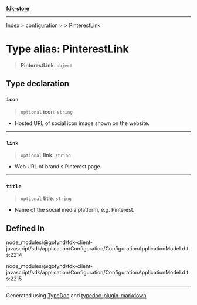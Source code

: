 [**fdk-store**](../../../README.md)
***

[Index](../../../API.md) > [configuration](../../README.md) > [<internal>](../README.md) > PinterestLink

# Type alias: PinterestLink

> **PinterestLink**: `object`

## Type declaration

### `icon`

> `optional` **icon**: `string`

- Hosted URL of social icon image shown on the website.

***

### `link`

> `optional` **link**: `string`

- Web URL of brand's Pinterest page.

***

### `title`

> `optional` **title**: `string`

- Name of the social media platform, e.g. Pinterest.

## Defined In

node\_modules/@gofynd/fdk-client-javascript/sdk/application/Configuration/ConfigurationApplicationModel.d.ts:2214

node\_modules/@gofynd/fdk-client-javascript/sdk/application/Configuration/ConfigurationApplicationModel.d.ts:2215

***
Generated using [TypeDoc](https://typedoc.org/) and [typedoc-plugin-markdown](https://www.npmjs.com/package/typedoc-plugin-markdown)
